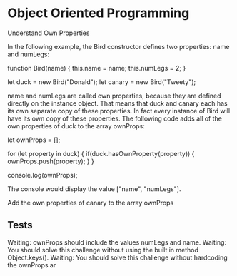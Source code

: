 # Object Oriented Programming

Understand Own Properties

In the following example, the Bird constructor defines two properties: name and numLegs:

function Bird(name) {
this.name = name;
this.numLegs = 2;
}

let duck = new Bird("Donald");
let canary = new Bird("Tweety");

name and numLegs are called own properties, because they are defined directly on the instance object. That means that duck and canary each has its own separate copy of these properties. In fact every instance of Bird will have its own copy of these properties. The following code adds all of the own properties of duck to the array ownProps:

let ownProps = [];

for (let property in duck) {
if(duck.hasOwnProperty(property)) {
ownProps.push(property);
}
}

console.log(ownProps);

The console would display the value ["name", "numLegs"].

Add the own properties of canary to the array ownProps

## Tests

Waiting: ownProps should include the values numLegs and name.
Waiting: You should solve this challenge without using the built in method Object.keys().
Waiting: You should solve this challenge without hardcoding the ownProps ar

<!-- ## Solutions: -->

